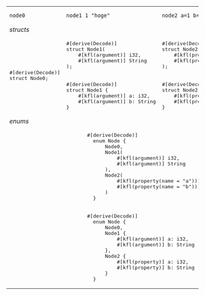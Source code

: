 <table>
  <tr>
    <td>
      <pre lang="kdl"><code>node0</code></pre>
    </td>
    <td>
      <pre lang="kdl"><code>node1 1 "hoge"</code></pre>
    </td>
    <td>
      <pre lang="kdl"><code>node2 a=1 b="hoge"</code></pre>
    </td>
  </tr>
  <tr>
    <td colspan=3><i>structs</i></td> 
  </tr>
  <tr>
    <td rowspan=2>
      <pre>#[derive(Decode)]
struct Node0;</pre>
    </td>
    <td>
      <pre>#[derive(Decode)]
struct Node1(
    #[kfl(argument)] i32,
    #[kfl(argument)] String
);</pre>
    </td>
    <td>
      <pre>#[derive(Decode)]
struct Node2(
    #[kfl(property(name = "a"))] i32,
    #[kfl(property(name = "b"))] String
);</pre>
    </td>
  </tr>
  <tr>
    <td>
      <pre>#[derive(Decode)]
struct Node1 {
    #[kfl(argument)] a: i32,
    #[kfl(argument)] b: String
}</pre>
    </td>
    <td>
      <pre>#[derive(Decode)]
struct Node2 {
    #[kfl(property)] a: i32,
    #[kfl(property)] b: String
}</pre>
    </td>
  </tr>
  <tr>
    <td colspan=3><i>enums</i></td> 
  </tr>
  <tr>
    <td colspan=3>
      <pre>                          #[derive(Decode)]
                            enum Node {
                                Node0,
                                Node1(
                                    #[kfl(argument)] i32,
                                    #[kfl(argument)] String
                                ),
                                Node2(
                                    #[kfl(property(name = "a"))] i32,
                                    #[kfl(property(name = "b"))] String
                                )
                            }</pre>
    </td>
  </tr>
  <tr>
    <td colspan=3>
      <pre>                          #[derive(Decode)]
                            enum Node {
                                Node0,
                                Node1 {
                                    #[kfl(argument)] a: i32,
                                    #[kfl(argument)] b: String
                                },
                                Node2 {
                                    #[kfl(property)] a: i32,
                                    #[kfl(property)] b: String
                                }
                            }</pre>
    </td>
  </tr>
</table>
